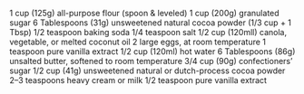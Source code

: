 1 cup (125g) all-purpose flour (spoon & leveled)
1 cup (200g) granulated sugar
6 Tablespoons (31g) unsweetened natural cocoa powder (1/3 cup + 1 Tbsp)
1/2 teaspoon baking soda
1/4 teaspoon salt
1/2 cup (120mll) canola, vegetable, or melted coconut oil
2 large eggs, at room temperature
1 teaspoon pure vanilla extract
1/2 cup (120ml) hot water
6 Tablespoons (86g) unsalted butter, softened to room temperature
3/4 cup (90g) confectioners’ sugar
1/2 cup (41g) unsweetened natural or dutch-process cocoa powder
2–3 teaspoons heavy cream or milk
1/2 teaspoon pure vanilla extract